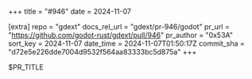 +++
title = "#946"
date = 2024-11-07

[extra]
repo = "gdext"
docs_rel_url = "gdext/pr-946/godot"
pr_url = "https://github.com/godot-rust/gdext/pull/946"
pr_author = "0x53A"
sort_key = 2024-11-07
date_time = 2024-11-07T01:50:17Z
commit_sha = "d72e5e226dde7004d9532f564aa83333bc5d875a"
+++

$PR_TITLE
